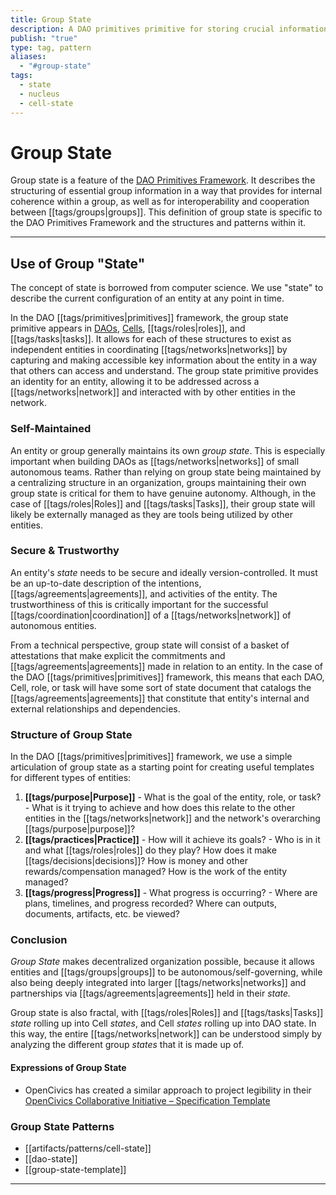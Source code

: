 ```yaml
---
title: Group State
description: A DAO primitives primitive for storing crucial information about a DAO, Cell, Role of Task.
publish: "true"
type: tag, pattern
aliases:
  - "#group-state"
tags:
  - state
  - nucleus
  - cell-state
---
```


# Group State

Group state is a feature of the [DAO Primitives Framework](artifacts/guides/dao-primitives-framework/readme.md). It describes the structuring of essential group information in a way that provides for internal coherence within a group, as well as for interoperability and cooperation between [[tags/groups|groups]]. This definition of group state is specific to the DAO Primitives Framework and the structures and patterns within it. 

---

## Use of Group "State"

The concept of state is borrowed from computer science. We use "state" to describe the current configuration of an entity at any point in time.

In the DAO [[tags/primitives|primitives]] framework, the group state primitive appears in [DAOs](tags/daos.md), [Cells](notes/dao-primitives/patterns/cell-working-group.md), [[tags/roles|roles]], and [[tags/tasks|tasks]]. It allows for each of these structures to exist as independent entities in coordinating [[tags/networks|networks]] by capturing and making accessible key information about the entity in a way that others can access and understand. The group state primitive provides an identity for an entity, allowing it to be addressed across a [[tags/networks|network]] and interacted with by other entities in the network.

### Self-Maintained

An entity or group generally maintains its own _group state_. This is especially important when building DAOs as [[tags/networks|networks]] of small autonomous teams. Rather than relying on group state being maintained by a centralizing structure in an organization, groups maintaining their own group state is critical for them to have genuine autonomy. Although, in the case of [[tags/roles|Roles]] and [[tags/tasks|Tasks]], their group state will likely be externally managed as they are tools being utilized by other entities.

### Secure & Trustworthy

An entity's _state_ needs to be secure and ideally version-controlled. It must be an up-to-date description of the intentions, [[tags/agreements|agreements]], and activities of the entity. The trustworthiness of this is critically important for the successful [[tags/coordination|coordination]] of a [[tags/networks|network]] of autonomous entities.

From a technical perspective, group state will consist of a basket of attestations that make explicit the commitments and [[tags/agreements|agreements]] made in relation to an entity. In the case of the DAO [[tags/primitives|primitives]] framework, this means that each DAO, Cell, role, or task will have some sort of state document that catalogs the [[tags/agreements|agreements]] that constitute that entity's internal and external relationships and dependencies.

### Structure of Group State

In the DAO [[tags/primitives|primitives]] framework, we use a simple articulation of group state as a starting point for creating useful templates for different types of entities:

1. **[[tags/purpose|Purpose]]** - What is the goal of the entity, role, or task? - What is it trying to achieve and how does this relate to the other entities in the [[tags/networks|network]] and the network's overarching [[tags/purpose|purpose]]?
2. **[[tags/practices|Practice]]** - How will it achieve its goals? - Who is in it and what [[tags/roles|roles]] do they play? How does it make [[tags/decisions|decisions]]? How is money and other rewards/compensation managed? How is the work of the entity managed?
3. **[[tags/progress|Progress]]** - What progress is occurring? - Where are plans, timelines, and progress recorded? Where can outputs, documents, artifacts, etc. be viewed?

### Conclusion

_Group State_ makes decentralized organization possible, because it allows entities and [[tags/groups|groups]] to be autonomous/self-governing, while also being deeply integrated into larger [[tags/networks|networks]] and partnerships via [[tags/agreements|agreements]] held in their _state._

Group state is also fractal, with [[tags/roles|Roles]] and [[tags/tasks|Tasks]] _state_ rolling up into Cell _states_, and Cell _states_ rolling up into DAO state. In this way, the entire [[tags/networks|network]] can be understood simply by analyzing the different group _states_ that it is made up of.

#### Expressions of Group State

- OpenCivics has created a similar approach to project legibility in their [OpenCivics Collaborative Initiative – Specification Template](OpenCivics%20Collaborative%20Initiative%20%E2%80%93%20Specification%20Template.md)

### Group State Patterns

- [[artifacts/patterns/cell-state]]
- [[dao-state]]
- [[group-state-template]]



---














